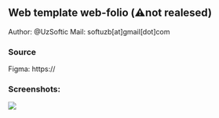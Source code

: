 ## Web template web-folio (⚠️not realesed)

Author: @UzSoftic
Mail: softuzb[at]gmail[dot]com

### Source
Figma: https://

### Screenshots:

![](.github/screenshot.jpg)